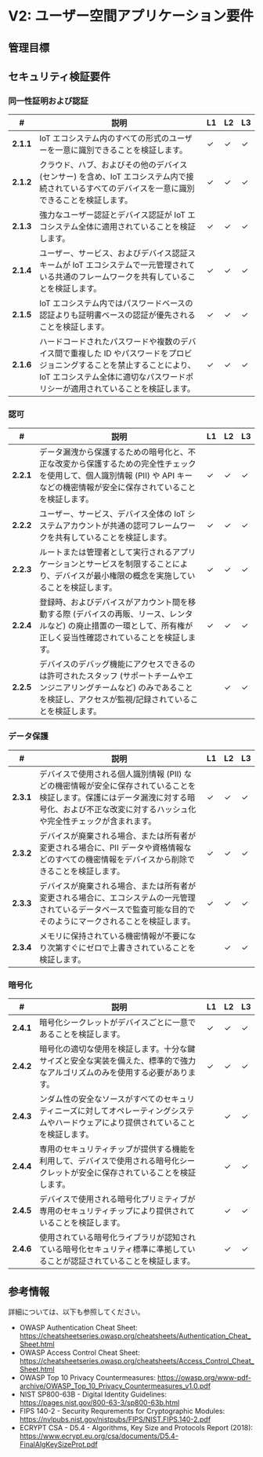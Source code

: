 # V2: ユーザー空間アプリケーション要件

## 管理目標

## セキュリティ検証要件

### 同一性証明および認証

| # | 説明 | L1 | L2 | L3 |
| --  | ---------------------- | - | - | - |
| **2.1.1** | IoT エコシステム内のすべての形式のユーザーを一意に識別できることを検証します。 | ✓ | ✓ | ✓ |
| **2.1.2** | クラウド、ハブ、およびその他のデバイス (センサー) を含め、IoT エコシステム内で接続されているすべてのデバイスを一意に識別できることを検証します。 | ✓ | ✓ | ✓ |
| **2.1.3** | 強力なユーザー認証とデバイス認証が IoT エコシステム全体に適用されていることを検証します。 | ✓ | ✓ | ✓ |
| **2.1.4** | ユーザー、サービス、およびデバイス認証スキームが IoT エコシステムで一元管理されている共通のフレームワークを共有していることを検証します。 | ✓ | ✓ | ✓ |
| **2.1.5** | IoT エコシステム内ではパスワードベースの認証よりも証明書ベースの認証が優先されることを検証します。 | ✓ | ✓ | ✓ |
| **2.1.6** | ハードコードされたパスワードや複数のデバイス間で重複した ID やパスワードをプロビジョニングすることを禁止することにより、IoT エコシステム全体に適切なパスワードポリシーが適用されていることを検証します。 | ✓ | ✓ | ✓ |


### 認可

| # | 説明 | L1 | L2 | L3 |
| --  | ---------------------- | - | - | - |
| **2.2.1** | データ漏洩から保護するための暗号化と、不正な改変から保護するための完全性チェックを使用して、個人識別情報 (PII) や API キーなどの機密情報が安全に保存されていることを検証します。 | ✓ | ✓ | ✓ |
| **2.2.2** | ユーザー、サービス、デバイス全体の IoT システムアカウントが共通の認可フレームワークを共有していることを検証します。 | ✓ | ✓ | ✓ |
| **2.2.3** | ルートまたは管理者として実行されるアプリケーションとサービスを制限することにより、デバイスが最小権限の概念を実施していることを検証します。 | ✓ | ✓ | ✓ |
| **2.2.4** | 登録時、およびデバイスがアカウント間を移動する際 (デバイスの再販、リース、レンタルなど) の廃止措置の一環として、所有権が正しく妥当性確認されていることを検証します。 | ✓ | ✓ | ✓ |
| **2.2.5** | デバイスのデバッグ機能にアクセスできるのは許可されたスタッフ (サポートチームやエンジニアリングチームなど) のみであることを検証し、アクセスが監視/記録されていることを検証します。 | | ✓ | ✓ |


### データ保護

| # | 説明 | L1 | L2 | L3 |
| --  | ---------------------- | - | - | - |
| **2.3.1** | デバイスで使用される個人識別情報 (PII) などの機密情報が安全に保存されていることを検証します。保護にはデータ漏洩に対する暗号化、および不正な改変に対するハッシュ化や完全性チェックが含まれます。 | ✓ | ✓ | ✓ |
| **2.3.2** | デバイスが廃棄される場合、または所有者が変更される場合に、PII データや資格情報などのすべての機密情報をデバイスから削除できることを検証します。 | ✓ | ✓ | ✓ |
| **2.3.3** | デバイスが廃棄される場合、または所有者が変更される場合に、エコシステムの一元管理されているデータベースで監査可能な目的でそのようにマークされることを検証します。 | ✓ | ✓ | ✓ |
| **2.3.4** | メモリに保持されている機密情報が不要になり次第すぐにゼロで上書きされていることを検証します。 | | ✓ | ✓ |


### 暗号化

| # | 説明 | L1 | L2 | L3 |
| --  | ---------------------- | - | - | - |
| **2.4.1** | 暗号化シークレットがデバイスごとに一意であることを検証します。 | ✓ | ✓ | ✓ |
| **2.4.2** | 暗号化の適切な使用を検証します。十分な鍵サイズと安全な実装を備えた、標準的で強力なアルゴリズムのみを使用する必要があります。 | ✓ | ✓ | ✓ |
| **2.4.3** | ンダム性の安全なソースがすべてのセキュリティニーズに対してオペレーティングシステムやハードウェアにより提供されていることを検証します。 | | ✓ | ✓ |
| **2.4.4** | 専用のセキュリティチップが提供する機能を利用して、デバイスで使用される暗号化シークレットが安全に保存されていることを検証します。 | | ✓ | ✓ |
| **2.4.5** | デバイスで使用される暗号化プリミティブが専用のセキュリティチップにより提供されていることを検証します。 | | ✓ | ✓ |
| **2.4.6** | 使用されている暗号化ライブラリが認知されている暗号化セキュリティ標準に準拠していることが認証されていることを検証します。 | | ✓ | ✓ |

## 参考情報
詳細については、以下も参照してください。
- OWASP Authentication Cheat Sheet: <https://cheatsheetseries.owasp.org/cheatsheets/Authentication_Cheat_Sheet.html>
- OWASP Access Control Cheat Sheet: <https://cheatsheetseries.owasp.org/cheatsheets/Access_Control_Cheat_Sheet.html>
- OWASP Top 10 Privacy Countermeasures: <https://owasp.org/www-pdf-archive/OWASP_Top_10_Privacy_Countermeasures_v1.0.pdf>
- NIST SP800-63B - Digital Identity Guidelines: <https://pages.nist.gov/800-63-3/sp800-63b.html>
- FIPS 140-2 - Security Requrements for Cryptographic Modules: <https://nvlpubs.nist.gov/nistpubs/FIPS/NIST.FIPS.140-2.pdf>
- ECRYPT CSA - D5.4 - Algorithms, Key Size and Protocols Report (2018): <https://www.ecrypt.eu.org/csa/documents/D5.4-FinalAlgKeySizeProt.pdf>
